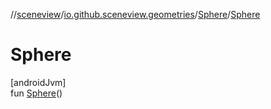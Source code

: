 //[sceneview](../../../index.md)/[io.github.sceneview.geometries](../index.md)/[Sphere](index.md)/[Sphere](-sphere.md)

# Sphere

[androidJvm]\
fun [Sphere](-sphere.md)()
